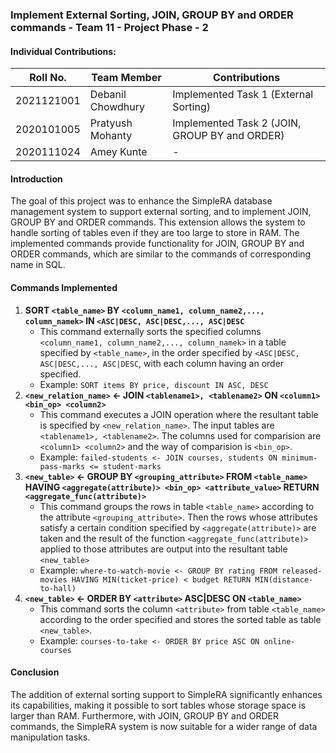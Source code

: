 ### Implement External Sorting, JOIN, GROUP BY and ORDER commands - Team 11 - Project Phase - 2

#### Individual Contributions:

| Roll No.   | Team Member       | Contributions                                                                                                                             |
| ---------- | ----------------- | ----------------------------------------------------------------------------------------------------------------------------------------- |
| 2021121001 | Debanil Chowdhury | Implemented Task 1 (External Sorting) |
| 2020101005 | Pratyush Mohanty  | Implemented Task 2 (JOIN, GROUP BY and ORDER) |
| 2020111024 | Amey Kunte        | - |

#### Introduction

The goal of this project was to enhance the SimpleRA database management system to support external sorting, and to implement JOIN, GROUP BY and ORDER commands. This extension allows the system to handle sorting of tables even if they are too large to store in RAM. The implemented commands provide functionality for JOIN, GROUP BY and ORDER commands, which are similar to the commands of corresponding name in SQL.

#### Commands Implemented

1. **SORT `<table_name>` BY `<column_name1, column_name2,..., column_namek>` IN `<ASC|DESC, ASC|DESC,..., ASC|DESC`**
   * This command externally sorts the specified columns `<column_name1, column_name2,..., column_namek>` in a table specified by `<table_name>`, in the order specified by `<ASC|DESC, ASC|DESC,..., ASC|DESC`, with each column having an order specified.
   * Example: `SORT items BY price, discount IN ASC, DESC`
2. **`<new_relation_name>` <- JOIN `<tablename1>, <tablename2>` ON `<column1> <bin_op> <column2>`**
   * This command executes a JOIN operation where the resultant table is specified by `<new_relation_name>`. The input tables are `<tablename1>, <tablename2>`. The columns used for comparision are `<column1> <column2>` and the way of comparision is `<bin_op>`.
   * Example: `failed-students <- JOIN courses, students ON minimum-pass-marks <= student-marks`
3. **`<new_table>` <- GROUP BY `<grouping_attribute>` FROM `<table_name>` HAVING `<aggregate(attribute)> <bin_op> <attribute_value>` RETURN `<aggregate_func(attribute)>`**
   * This command groups the rows in table `<table_name>` according to the attribute `<grouping_attribute>`. Then the rows whose attributes satisfy a certain condition specified by `<aggregate(attribute)>` are taken and the result of the function `<aggregate_func(attribute)>` applied to those attributes are output into the resultant table `<new_table>`
   * Example: `where-to-watch-movie <- GROUP BY rating FROM released-movies HAVING MIN(ticket-price) < budget RETURN MIN(distance-to-hall)`
4. **`<new_table>` <- ORDER BY `<attribute>` ASC|DESC ON `<table_name>`**
   * This command sorts the column `<attribute>` from table `<table_name>` according to the order specified and stores the sorted table as table `<new_table>`.
   * Example: `courses-to-take <- ORDER BY price ASC ON online-courses`


#### Conclusion

The addition of external sorting support to SimpleRA significantly enhances its capabilities, making it possible to sort tables whose storage space is larger than RAM. Furthermore, with JOIN, GROUP BY and ORDER commands, the SimpleRA system is now suitable for a wider range of data manipulation tasks.

